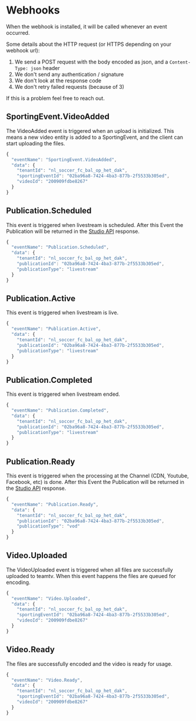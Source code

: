 # Webhooks

When the webhook is installed, it will be called whenever an event occurred. 

Some details about the HTTP request (or HTTPS depending on your webhook url):

1. We send a POST request with the body encoded as json, and a `Content-Type: json` header
2. We don't send any authentication / signature
3. We don't look at the response code
4. We don't retry failed requests (because of 3)

If this is a problem feel free to reach out.

## SportingEvent.VideoAdded

The VideoAdded event is triggered when an upload is initialized. This means a new video entity is added to a SportingEvent, and the client can start uploading the files.
```javascript
{
  "eventName": "SportingEvent.VideoAdded",
  "data": {
    "tenantId": "nl_soccer_fc_bal_op_het_dak",
    "sportingEventId": "02ba96a8-7424-4ba3-877b-2f5533b305ed",
    "videoId": "200909fdbe8267"
  }
}
```

## Publication.Scheduled

This event is triggered when livestream is scheduled.
After this Event the Publication will be returned in the [Studio API](/backend_api/studio/) response.

```javascript
{
  "eventName": "Publication.Scheduled",
  "data": {
    "tenantId": "nl_soccer_fc_bal_op_het_dak",
    "publicationId": "02ba96a8-7424-4ba3-877b-2f5533b305ed",
    "publicationType": "livestream"
  }
}
```


## Publication.Active

This event is triggered when livestream is live.

```javascript
{
  "eventName": "Publication.Active",
  "data": {
    "tenantId": "nl_soccer_fc_bal_op_het_dak",
    "publicationId": "02ba96a8-7424-4ba3-877b-2f5533b305ed",
    "publicationType": "livestream"
  }
}
```


## Publication.Completed

This event is triggered when livestream ended.

```javascript
{
  "eventName": "Publication.Completed",
  "data": {
    "tenantId": "nl_soccer_fc_bal_op_het_dak",
    "publicationId": "02ba96a8-7424-4ba3-877b-2f5533b305ed",
    "publicationType": "livestream"
  }
}
```

## Publication.Ready

This event is triggered when the processing at the Channel (CDN, Youtube, Facebook, etc) is done. 
After this Event the Publication will be returned in the [Studio API](/backend_api/studio/) response.

```javascript
{
  "eventName": "Publication.Ready",
  "data": {
    "tenantId": "nl_soccer_fc_bal_op_het_dak",
    "publicationId": "02ba96a8-7424-4ba3-877b-2f5533b305ed",
    "publicationType": "vod"
  }
}
```

## Video.Uploaded

The VideoUploaded event is triggered when all files are successfully uploaded to teamtv. When this event happens the files are queued for encoding.

```javascript
{
  "eventName": "Video.Uploaded",
  "data": {
    "tenantId": "nl_soccer_fc_bal_op_het_dak",
    "sportingEventId": "02ba96a8-7424-4ba3-877b-2f5533b305ed",
    "videoId": "200909fdbe8267"
  }
}
```


## Video.Ready

The files are successfully encoded and the video is ready for usage.

```javascript
{
  "eventName": "Video.Ready",
  "data": {
    "tenantId": "nl_soccer_fc_bal_op_het_dak",
    "sportingEventId": "02ba96a8-7424-4ba3-877b-2f5533b305ed",
    "videoId": "200909fdbe8267"
  }   
}
```

